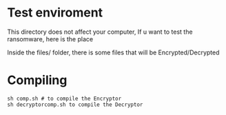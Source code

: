 # Test enviroment 

This directory does not affect your computer, 
If u want to test the ransomware, here is the place

Inside the files/ folder, there is some files that will be Encrypted/Decrypted

# Compiling

    sh comp.sh # to compile the Encryptor
    sh decryptorcomp.sh to compile the Decryptor
